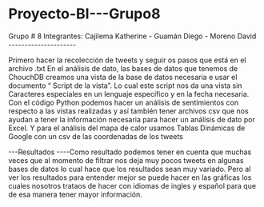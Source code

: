# Proyecto-BI---Grupo8
Grupo # 8 
Integrantes: Cajilema Katherine - Guamán Diego - Moreno David ---------------------


Primero hacer la recolección de tweets y seguir os pasos que está en el archivo .txt 
En el análisis de dato, las bases de datos que tenemos de ChouchDB creamos una vista de la base de datos necesaria e usar el documento
“ Script de la vista”. Lo cual este script nos da una vista sin Caracteres especiales en un lenguaje especifico y en la fecha necesaria.
Con el código Python podemos hacer un análisis de sentimientos  con respecto a las vistas realizadas y así también tener archivos csv
que nos ayudan a tener la información necesaria para hacer un análisis de dato  por Excel.
Y para el análisis del mapa de  calor usamos Tablas Dinámicas de Google  con un csv de  las  coordenadas de los tweets 


---Resultados ----Como resultado podemos tener en cuenta que muchas veces que al momento de filtrar nos deja muy pocos tweets en algunas bases de datos lo cual hace que los resultados sean muy variado. Pero al ver los resultados para entender mejor se puede hacer en las gráficas los  cuales nosotros  trataos de hacer con idiomas de ingles y español para que de esa manera tener mayor información.
